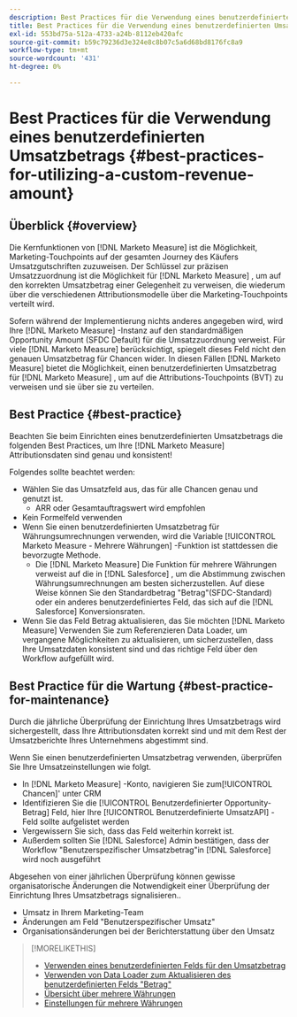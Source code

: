 ```yaml
---
description: Best Practices für die Verwendung eines benutzerdefinierten Umsatzbetrags - [!DNL Marketo Measure] - Produktdokumentation
title: Best Practices für die Verwendung eines benutzerdefinierten Umsatzbetrags
exl-id: 553bd75a-512a-4733-a24b-8112eb420afc
source-git-commit: b59c79236d3e324e8c8b07c5a6d68bd8176fc8a9
workflow-type: tm+mt
source-wordcount: '431'
ht-degree: 0%

---
```


# Best Practices für die Verwendung eines benutzerdefinierten Umsatzbetrags {#best-practices-for-utilizing-a-custom-revenue-amount}

## Überblick {#overview}

Die Kernfunktionen von [!DNL Marketo Measure] ist die Möglichkeit, Marketing-Touchpoints auf der gesamten Journey des Käufers Umsatzgutschriften zuzuweisen. Der Schlüssel zur präzisen Umsatzzuordnung ist die Möglichkeit für [!DNL Marketo Measure] , um auf den korrekten Umsatzbetrag einer Gelegenheit zu verweisen, die wiederum über die verschiedenen Attributionsmodelle über die Marketing-Touchpoints verteilt wird.

Sofern während der Implementierung nichts anderes angegeben wird, wird Ihre [!DNL Marketo Measure] -Instanz auf den standardmäßigen Opportunity Amount (SFDC Default) für die Umsatzzuordnung verweist. Für viele [!DNL Marketo Measure] berücksichtigt, spiegelt dieses Feld nicht den genauen Umsatzbetrag für Chancen wider. In diesen Fällen [!DNL Marketo Measure] bietet die Möglichkeit, einen benutzerdefinierten Umsatzbetrag für [!DNL Marketo Measure] , um auf die Attributions-Touchpoints (BVT) zu verweisen und sie über sie zu verteilen.

## Best Practice {#best-practice}

Beachten Sie beim Einrichten eines benutzerdefinierten Umsatzbetrags die folgenden Best Practices, um Ihre [!DNL Marketo Measure] Attributionsdaten sind genau und konsistent!

Folgendes sollte beachtet werden:

* Wählen Sie das Umsatzfeld aus, das für alle Chancen genau und genutzt ist.
   * ARR oder Gesamtauftragswert wird empfohlen
* Kein Formelfeld verwenden
* Wenn Sie einen benutzerdefinierten Umsatzbetrag für Währungsumrechnungen verwenden, wird die Variable [!UICONTROL Marketo Measure - Mehrere Währungen] -Funktion ist stattdessen die bevorzugte Methode.
   * Die [!DNL Marketo Measure] Die Funktion für mehrere Währungen verweist auf die in [!DNL Salesforce] , um die Abstimmung zwischen Währungsumrechnungen am besten sicherzustellen. Auf diese Weise können Sie den Standardbetrag &quot;Betrag&quot;(SFDC-Standard) oder ein anderes benutzerdefiniertes Feld, das sich auf die [!DNL Salesforce] Konversionsraten.
* Wenn Sie das Feld Betrag aktualisieren, das Sie möchten [!DNL Marketo Measure] Verwenden Sie zum Referenzieren Data Loader, um vergangene Möglichkeiten zu aktualisieren, um sicherzustellen, dass Ihre Umsatzdaten konsistent sind und das richtige Feld über den Workflow aufgefüllt wird.

## Best Practice für die Wartung {#best-practice-for-maintenance}

Durch die jährliche Überprüfung der Einrichtung Ihres Umsatzbetrags wird sichergestellt, dass Ihre Attributionsdaten korrekt sind und mit dem Rest der Umsatzberichte Ihres Unternehmens abgestimmt sind.

Wenn Sie einen benutzerdefinierten Umsatzbetrag verwenden, überprüfen Sie Ihre Umsatzeinstellungen wie folgt.

* In [!DNL Marketo Measure] -Konto, navigieren Sie zum[!UICONTROL Chancen]&#39; unter CRM
* Identifizieren Sie die [!UICONTROL Benutzerdefinierter Opportunity-Betrag] Feld, hier Ihre [!UICONTROL Benutzerdefinierte UmsatzAPI] -Feld sollte aufgelistet werden
* Vergewissern Sie sich, dass das Feld weiterhin korrekt ist.
* Außerdem sollten Sie [!DNL Salesforce] Admin bestätigen, dass der Workflow &quot;Benutzerspezifischer Umsatzbetrag&quot;in [!DNL Salesforce] wird noch ausgeführt

Abgesehen von einer jährlichen Überprüfung können gewisse organisatorische Änderungen die Notwendigkeit einer Überprüfung der Einrichtung Ihres Umsatzbetrags signalisieren..

* Umsatz in Ihrem Marketing-Team
* Änderungen am Feld &quot;Benutzerspezifischer Umsatz&quot;
* Organisationsänderungen bei der Berichterstattung über den Umsatz

>[!MORELIKETHIS]
>
>* [Verwenden eines benutzerdefinierten Felds für den Umsatzbetrag](/help/advanced-marketo-measure-features/custom-revenue-amount/using-a-custom-revenue-amount-field.md)
>* [Verwenden von Data Loader zum Aktualisieren des benutzerdefinierten Felds &quot;Betrag&quot;](/help/advanced-marketo-measure-features/custom-revenue-amount/using-data-loader-to-update-marketo-measure-custom-amount-field.md)
>* [Übersicht über mehrere Währungen](/help/advanced-marketo-measure-features/multi-currency/overview.md)
>* [Einstellungen für mehrere Währungen](/help/advanced-marketo-measure-features/multi-currency/settings.md)

